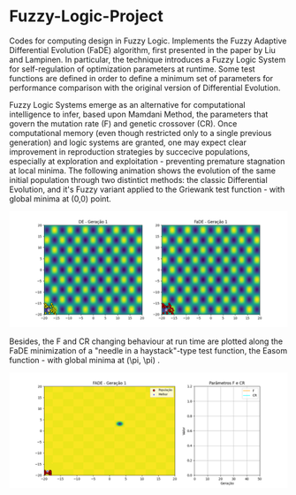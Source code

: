 # Fuzzy-Logic-Project
Codes for computing design in Fuzzy Logic. Implements the Fuzzy Adaptive Differential Evolution (FaDE) algorithm, first presented in the paper by Liu and Lampinen. In particular, the technique introduces a Fuzzy Logic System for self-regulation of optimization parameters at runtime. Some test functions are defined in order to define a minimum set of parameters for performance comparison with the original version of Differential Evolution.

Fuzzy Logic Systems emerge as an alternative for computational intelligence to infer, based upon Mamdani Method, the parameters that govern the mutation rate (F) and genetic crossover (CR). Once computational memory (even though restricted only to a single previous generation) and logic systems are granted, one may expect clear improvement in reproduction strategies by succecive populations, especially at exploration and exploitation - preventing premature stagnation at local minima. The following animation shows the evolution of the same initial population through two distintict methods: the classic Differential Evolution, and it's Fuzzy variant applied to the Griewank test function - with global minima at (0,0) point.

![me](https://github.com/Beprados/Fuzzy-Logic-Project/blob/main/griewank_de_fade.gif)

Besides, the F and CR changing behaviour at run time are plotted along the FaDE minimization of a "needle in a haystack"-type test function, the Easom function - with global minima at (\pi, \pi) .

![me](https://github.com/Beprados/Fuzzy-Logic-Project/blob/main/easom_fade_with_fcr.gif)
